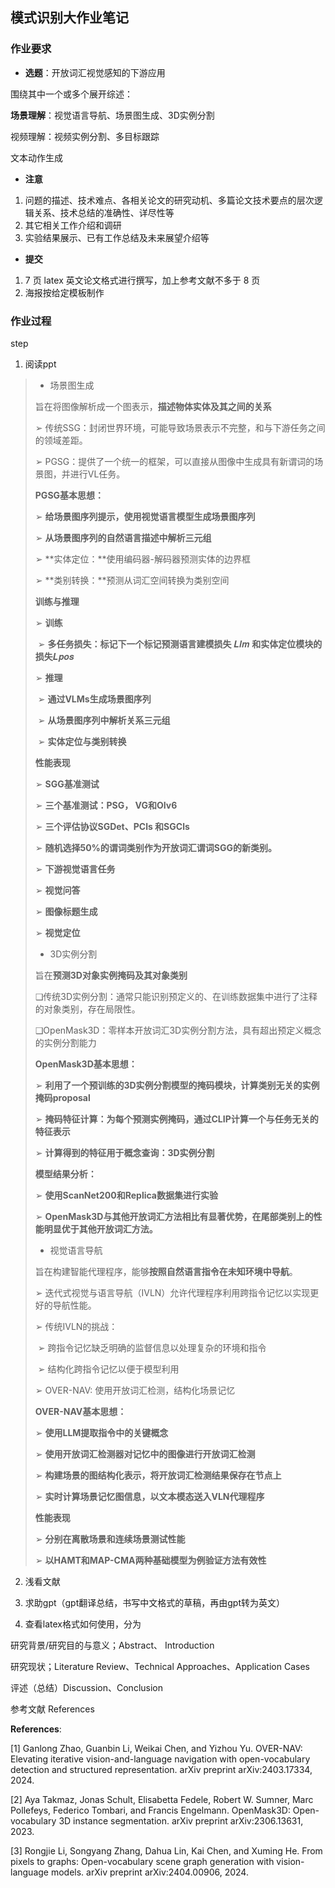 ## 模式识别大作业笔记

### 作业要求

- **选题**：开放词汇视觉感知的下游应用

围绕其中一个或多个展开综述：

**场景理解**：视觉语言导航、场景图生成、3D实例分割

视频理解：视频实例分割、多目标跟踪

文本动作生成

- **注意**

1. 问题的描述、技术难点、各相关论文的研究动机、多篇论文技术要点的层次逻辑关系、技术总结的准确性、详尽性等
2. 其它相关工作介绍和调研
3. 实验结果展示、已有工作总结及未来展望介绍等

- **提交**

1. 7 页 latex 英文论文格式进行撰写，加上参考文献不多于 8 页
2. 海报按给定模板制作

### 作业过程





step

1. 阅读ppt

> - 场景图生成
>
> 旨在将图像解析成一个图表示，**描述物体实体及其之间的关系**
>
> ➢ 传统SSG：封闭世界环境，可能导致场景表示不完整，和与下游任务之间的领域差距。
>
> ➢ PGSG：提供了一个统一的框架，可以直接从图像中生成具有新谓词的场景图，并进行VL任务。
>
> **PGSG基本思想：**
>
> ➢ **给场景图序列提示，使用视觉语言模型生成场景图序列**
>
> ➢ **从场景图序列的自然语言描述中解析三元组**
>
> ➢ **实体定位：**使用编码器-解码器预测实体的边界框
>
> ➢ **类别转换：**预测从词汇空间转换为类别空间
>
> **训练与推理**
>
> ➢ **训练**
>
> ​	➢ **多任务损失：标记下一个标记预测语言建模损失** 𝑳𝒍𝒎 **和实体定位模块的损失**𝑳𝒑𝒐𝒔
>
> ➢ **推理**
>
> ​	➢ **通过VLMs生成场景图序列**
>
> ​	➢ **从场景图序列中解析关系三元组**
>
> ​	➢ **实体定位与类别转换**
>
> **性能表现**
>
> ➢ **SGG基准测试**
>
> ➢ **三个基准测试：PSG， VG和OIv6**
>
> ➢ **三个评估协议SGDet、PCls 和SGCls**
>
> ➢ **随机选择50%的谓词类别作为开放词汇谓词SGG的新类别。**
>
> ➢ **下游视觉语言任务**
>
> ➢ **视觉问答**
>
> ➢ **图像标题生成**
>
> ➢ **视觉定位**
>
> 
>
> - 3D实例分割
>
> 旨在**预测3D对象实例掩码及其对象类别**
>
> ❑传统3D实例分割：通常只能识别预定义的、在训练数据集中进行了注释的对象类别，存在局限性。
>
> ❑OpenMask3D：零样本开放词汇3D实例分割方法，具有超出预定义概念的实例分割能力
>
> **OpenMask3D基本思想：**
>
> ➢ **利用了一个预训练的3D实例分割模型的掩码模块，计算类别无关的实例掩码proposal**
>
> ➢ **掩码特征计算：为每个预测实例掩码，通过CLIP计算一个与任务无关的特征表示**
>
> ➢ **计算得到的特征用于概念查询：3D实例分割**
>
> **模型结果分析：**
>
> ➢ **使用ScanNet200和Replica数据集进行实验**
>
> ➢ **OpenMask3D与其他开放词汇方法相比有显著优势，在尾部类别上的性能明显优于其他开放词汇方法。**
>
> 
>
> - 视觉语言导航
>
> 旨在构建智能代理程序，能够**按照自然语言指令在未知环境中导航**。
>
> ➢ 迭代式视觉与语言导航（IVLN）允许代理程序利用跨指令记忆以实现更好的导航性能。
>
> ➢ 传统IVLN的挑战：
>
> ​	➢ 跨指令记忆缺乏明确的监督信息以处理复杂的环境和指令
>
> ​	➢ 结构化跨指令记忆以便于模型利用
>
> ➢ OVER-NAV: 使用开放词汇检测，结构化场景记忆
>
> **OVER-NAV基本思想：**
>
> ➢ **使用LLM提取指令中的关键概念**
>
> ➢ **使用开放词汇检测器对记忆中的图像进行开放词汇检测**
>
> ➢ **构建场景的图结构化表示，将开放词汇检测结果保存在节点上**
>
> ➢ **实时计算场景记忆图信息，以文本模态送入VLN代理程序**
>
> **性能表现**
>
> ➢ **分别在离散场景和连续场景测试性能**
>
> ➢ **以HAMT和MAP-CMA两种基础模型为例验证方法有效性**

2. 浅看文献

3. 求助gpt（gpt翻译总结，书写中文格式的草稿，再由gpt转为英文）



4. 查看latex格式如何使用，分为





研究背景/研究目的与意义；Abstract、 Introduction

研究现状；Literature Review、Technical Approaches、Application Cases

评述（总结）Discussion、Conclusion

参考文献 References

**References**:

[1] Ganlong Zhao, Guanbin Li, Weikai Chen, and Yizhou Yu. OVER-NAV: Elevating iterative vision-and-language navigation with open-vocabulary detection and structured representation. arXiv preprint arXiv:2403.17334, 2024.

[2] Aya Takmaz, Jonas Schult, Elisabetta Fedele, Robert W. Sumner, Marc Pollefeys, Federico Tombari, and Francis Engelmann. OpenMask3D: Open-vocabulary 3D instance segmentation. arXiv preprint arXiv:2306.13631, 2023.

[3] Rongjie Li, Songyang Zhang, Dahua Lin, Kai Chen, and Xuming He. From pixels to graphs: Open-vocabulary scene graph generation with vision-language models. arXiv preprint arXiv:2404.00906, 2024.

